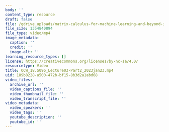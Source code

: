 ```yaml
---
body: ''
content_type: resource
draft: false
file: /gdrive_uploads/matrix-calculus-for-machine-learning-and-beyond-iap-2023/1_XDieLWJP4p5DE7UXiXwBipmXi0ACNg8/ocw_18s096_lecture03-part2_2023jan23.mp4
file_size: 1354840894
file_type: video/mp4
image_metadata:
  caption: ''
  credit: ''
  image-alt: ''
learning_resource_types: []
license: https://creativecommons.org/licenses/by-nc-sa/4.0/
resourcetype: Video
title: OCW_18.S096_Lecture03-Part2_2023jan23.mp4
uid: 189b8228-a500-472b-bf15-8b3d2a1abd68
video_files:
  archive_url: ''
  video_captions_file: ''
  video_thumbnail_file: ''
  video_transcript_file: ''
video_metadata:
  video_speakers: ''
  video_tags: ''
  youtube_description: ''
  youtube_id: ''
---
```

